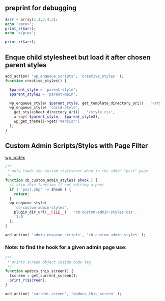 ## preprint for debugging
```php
$arr = array(1,2,3,4,5);
echo '<pre>';
print_r($arr);
echo '</pre>';

print_r($arr); 
```

## Enque child stylesheet but load it after chosen parent styles

```php
add_action( 'wp_enqueue_scripts', 'creative_styles' );
function creative_styles() {

  $parent_style = 'parent-style';
  $parent_style2 = 'parent-main';

  wp_enqueue_style( $parent_style, get_template_directory_uri() . '/style.css' );
  wp_enqueue_style( 'child-style',
    get_stylesheet_directory_uri() . '/style.css',
    array( $parent_style,  $parent_style2),
    wp_get_theme()->get('Version')
  );
}
```

## Custom Admin Scripts/Styles with Page Filter
[wp codex](https://developer.wordpress.org/reference/hooks/admin_enqueue_scripts)
```php
/**
 * only loads the custom stylesheet when in the admin "post" page
 */
function cb_custom_admin_styles( $hook ) {
  // skip this function if not editing a post
  if ( 'post.php' != $hook ) {
    return;
  }
  wp_enqueue_style(
    'cb-custom-admin-styles',
    plugin_dir_url(__FILE__) . 'cb-custom-admin-styles.css',
    '1.0'
  );
}

add_action( 'admin_enqueue_scripts', 'cb_custom_admin_styles' );

```
### Note: to find the hook for a given admin page use:
```php
/**
 * prints screen object inside body tag
 */
function wpdocs_this_screen() {
  $screen = get_current_screen();
  print_r($screen);
}

add_action( 'current_screen', 'wpdocs_this_screen' );

```

